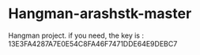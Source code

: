 # Hangman-arashstk-master
Hangman project. 
if you need, the key is : 13E3FA4287A7E0E54C8FA46F7471DDE64E9DEBC7
